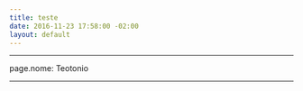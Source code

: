 ```yaml
---
title: teste
date: 2016-11-23 17:58:00 -02:00
layout: default
---
```


---

page.nome: Teotonio

---
